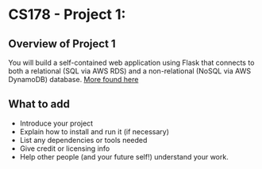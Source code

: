 # CS178 - Project 1:

## Overview of Project 1
You will build a self-contained web application using Flask that connects to both a relational (SQL via AWS RDS) and a non-relational (NoSQL via AWS DynamoDB) database. [More found here](https://docs.google.com/document/d/1KcldyOEqKJrbJXvPy1aujHrb5jhhmeaMDVR5r-9wXqk/edit?tab=t.0)

## What to add
- Introduce your project
- Explain how to install and run it (if necessary)
- List any dependencies or tools needed
- Give credit or licensing info
- Help other people (and your future self!) understand your work. 
